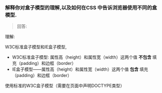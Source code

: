### 解释你对盒子模型的理解,以及如何在CSS 中告诉浏览器使用不同的盒模型.

> 回答:

理解:

W3C标准盒子模型和IE盒子模型,

- W3C标准盒子模型: 属性高（height）和属性宽（width）这两个值 **不包含** 填充（padding）和边框（border）
- IE盒子模型——属性高（height）和属性宽（width）这两个值 **包含** 填充（padding）和边框（border）

使用标准的W3C盒子模型（需要在页面中声明DOCTYPE类型）
